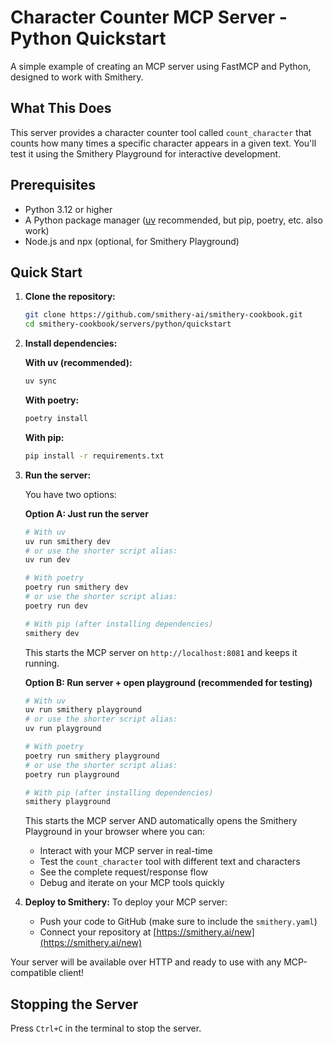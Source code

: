 # Character Counter MCP Server - Python Quickstart

A simple example of creating an MCP server using FastMCP and Python, designed to work with Smithery.

## What This Does

This server provides a character counter tool called `count_character` that counts how many times a specific character appears in a given text. You'll test it using the Smithery Playground for interactive development.

## Prerequisites

- Python 3.12 or higher
- A Python package manager ([uv](https://docs.astral.sh/uv/) recommended, but pip, poetry, etc. also work)
- Node.js and npx (optional, for Smithery Playground)

## Quick Start

1. **Clone the repository:**
   ```bash
   git clone https://github.com/smithery-ai/smithery-cookbook.git
   cd smithery-cookbook/servers/python/quickstart
   ```

2. **Install dependencies:**
   
   **With uv (recommended):**
   ```bash
   uv sync
   ```
   
   **With poetry:**
   ```bash
   poetry install
   ```
   
   **With pip:**
   ```bash
   pip install -r requirements.txt
   ```

3. **Run the server:**
   
   You have two options:
   
   **Option A: Just run the server**
   ```bash
   # With uv
   uv run smithery dev
   # or use the shorter script alias:
   uv run dev
   
   # With poetry
   poetry run smithery dev
   # or use the shorter script alias:
   poetry run dev
   
   # With pip (after installing dependencies)
   smithery dev
   ```
   This starts the MCP server on `http://localhost:8081` and keeps it running.
   
   **Option B: Run server + open playground (recommended for testing)**
   ```bash
   # With uv
   uv run smithery playground
   # or use the shorter script alias:
   uv run playground
   
   # With poetry
   poetry run smithery playground
   # or use the shorter script alias:
   poetry run playground
   
   # With pip (after installing dependencies)
   smithery playground
   ```
   This starts the MCP server AND automatically opens the Smithery Playground in your browser where you can:
   - Interact with your MCP server in real-time
   - Test the `count_character` tool with different text and characters
   - See the complete request/response flow
   - Debug and iterate on your MCP tools quickly

4. **Deploy to Smithery:**
   To deploy your MCP server:
   - Push your code to GitHub (make sure to include the `smithery.yaml`)
   - Connect your repository at [https://smithery.ai/new](https://smithery.ai/new)

Your server will be available over HTTP and ready to use with any MCP-compatible client!

## Stopping the Server

Press `Ctrl+C` in the terminal to stop the server.
